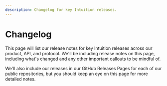 ```yaml
---
description: Changelog for key Intuition releases.
---
```


# Changelog

This page will list our release notes for key Intuition releases across our product, API, and protocol. We'll be including release notes on this page, including what's changed and any other important callouts to be mindful of.

We'll also include our releases in our GitHub Releases Pages for each of our public repositories, but you should keep an eye on this page for more detailed notes.&#x20;
